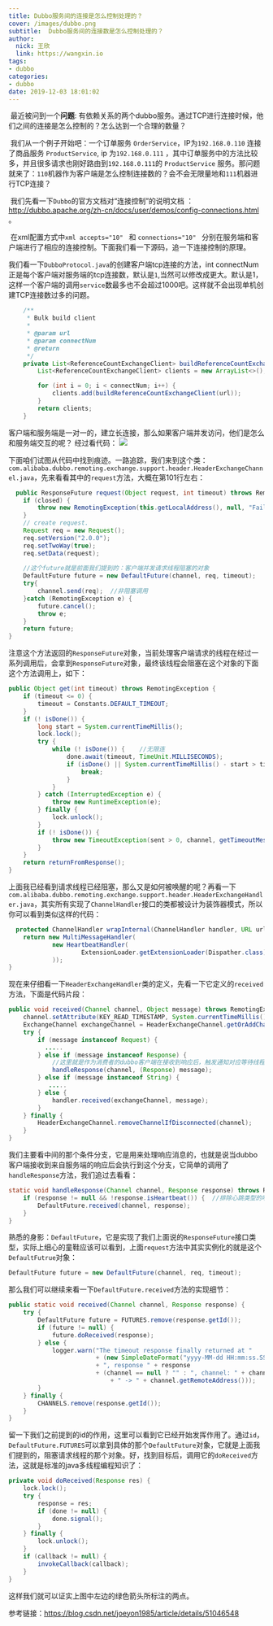 ```yaml
---
title: Dubbo服务间的连接是怎么控制处理的？
cover: /images/dubbo.png
subtitle:  Dubbo服务间的连接数是怎么控制处理的？
author: 
  nick: 王欣
  link: https://wangxin.io
tags: 
- dubbo
categories: 
- dubbo
date: 2019-12-03 18:01:02  
---
```


​        最近被问到一个**问题**: 有依赖关系的两个dubbo服务。通过TCP进行连接时候，他们之间的连接是怎么控制的？怎么达到一个合理的数量？

​        我们从一个例子开始吧：一个订单服务 `OrderService`，IP为`192.168.0.110`  连接了商品服务   `ProductService`, ip 为`192.168.0.111`   ，其中订单服务中的方法比较多，并且很多请求也刚好路由到`192.168.0.111`的	 `ProductService` 服务。那问题就来了：`110`机器作为客户端是怎么控制连接数的？会不会无限量地和`111`机器进行TCP连接？

​       我们先看一下`Dubbo`的官方文档对“连接控制”的说明文档 ： http://dubbo.apache.org/zh-cn/docs/user/demos/config-connections.html  。 

​      在xml配置方式中```xml accepts="10" ``` 和 ```connections="10" ``` 分别在服务端和客户端进行了相应的连接控制。下面我们看一下源码，追一下连接控制的原理。

​      我们看一下`DubboProtocol.java`的创建客户端tcp连接的方法，int connectNum正是每个客户端对服务端的tcp连接数，默认是`1`,当然可以修改成更大。默认是1，这样一个客户端的调用`service`数最多也不会超过1000吧。这样就不会出现单机创建TCP连接数过多的问题。

```java
    /**
     * Bulk build client
     *
     * @param url
     * @param connectNum
     * @return
     */
    private List<ReferenceCountExchangeClient> buildReferenceCountExchangeClientList(URL url, int connectNum) {
        List<ReferenceCountExchangeClient> clients = new ArrayList<>();

        for (int i = 0; i < connectNum; i++) {
            clients.add(buildReferenceCountExchangeClient(url));
        }
        return clients;
    }
```
客户端和服务端是一对一的，建立长连接，那么如果客户端并发访问，他们是怎么和服务端交互的呢？
  经过看代码：
<img src ="/images/dubbo-customer-con.png" />

下面咱们试图从代码中找到痕迹。一路追踪，我们来到这个类：`com.alibaba.dubbo.remoting.exchange.support.header.HeaderExchangeChannel.java`，先来看看其中的`request`方法，大概在第101行左右：

```java
  public ResponseFuture request(Object request, int timeout) throws RemotingException {
    if (closed) {
        throw new RemotingException(this.getLocalAddress(), null, "Failed to send request " + request + ", cause: The channel " + this + " is closed!");
    }
    // create request.
    Request req = new Request();
    req.setVersion("2.0.0");
    req.setTwoWay(true);
    req.setData(request);
 
    //这个future就是前面我们提到的：客户端并发请求线程阻塞的对象
    DefaultFuture future = new DefaultFuture(channel, req, timeout);
    try{
        channel.send(req);  //非阻塞调用
    }catch (RemotingException e) {
        future.cancel();
        throw e;
    }
    return future;
}
```

注意这个方法返回的`ResponseFuture`对象，当前处理客户端请求的线程在经过一系列调用后，会拿到`ResponseFuture`对象，最终该线程会阻塞在这个对象的下面这个方法调用上，如下：

```java
public Object get(int timeout) throws RemotingException {
    if (timeout <= 0) {
        timeout = Constants.DEFAULT_TIMEOUT;
    }
    if (! isDone()) {
        long start = System.currentTimeMillis();
        lock.lock();
        try {
            while (! isDone()) {    //无限连
                done.await(timeout, TimeUnit.MILLISECONDS);
                if (isDone() || System.currentTimeMillis() - start > timeout) {
                    break;
                }
            }
        } catch (InterruptedException e) {
            throw new RuntimeException(e);
        } finally {
            lock.unlock();
        }
        if (! isDone()) {
            throw new TimeoutException(sent > 0, channel, getTimeoutMessage(false));
        }
    }
    return returnFromResponse();
}
```

上面我已经看到请求线程已经阻塞，那么又是如何被唤醒的呢？再看一下`com.alibaba.dubbo.remoting.exchange.support.header.HeaderExchangeHandler.java`，其实所有实现了`ChannelHandler`接口的类都被设计为装饰器模式，所以你可以看到类似这样的代码：

```java
  protected ChannelHandler wrapInternal(ChannelHandler handler, URL url) {
    return new MultiMessageHandler(
            new HeartbeatHandler(
                    ExtensionLoader.getExtensionLoader(Dispather.class).getAdaptiveExtension().dispath(handler, url)
            ));
}
```

现在来仔细看一下`HeaderExchangeHandler`类的定义，先看一下它定义的`received`方法，下面是代码片段：

```java
public void received(Channel channel, Object message) throws RemotingException {
    channel.setAttribute(KEY_READ_TIMESTAMP, System.currentTimeMillis());
    ExchangeChannel exchangeChannel = HeaderExchangeChannel.getOrAddChannel(channel);
    try {
        if (message instanceof Request) {
          .....
        } else if (message instanceof Response) {   
            //这里就是作为消费者的dubbo客户端在接收到响应后，触发通知对应等待线程的起点
            handleResponse(channel, (Response) message);
        } else if (message instanceof String) {
           .....
        } else {
            handler.received(exchangeChannel, message);
        }
    } finally {
        HeaderExchangeChannel.removeChannelIfDisconnected(channel);
    }
}
```

我们主要看中间的那个条件分支，它是用来处理响应消息的，也就是说当dubbo客户端接收到来自服务端的响应后会执行到这个分支，它简单的调用了`handleResponse`方法，我们追过去看看：

```java
static void handleResponse(Channel channel, Response response) throws RemotingException {
    if (response != null && !response.isHeartbeat()) {  //排除心跳类型的响应
        DefaultFuture.received(channel, response);
    }
}
```

熟悉的身影：`DefaultFuture`，它是实现了我们上面说的`ResponseFuture`接口类型，实际上细心的童鞋应该可以看到，上面`request`方法中其实实例化的就是这个`DefaultFutrue`对象：

```java
DefaultFuture future = new DefaultFuture(channel, req, timeout);
```

那么我们可以继续来看一下`DefaultFuture.received`方法的实现细节：

```java
public static void received(Channel channel, Response response) {
    try {
        DefaultFuture future = FUTURES.remove(response.getId());
        if (future != null) {
            future.doReceived(response);
        } else {
            logger.warn("The timeout response finally returned at " 
                        + (new SimpleDateFormat("yyyy-MM-dd HH:mm:ss.SSS").format(new Date())) 
                        + ", response " + response 
                        + (channel == null ? "" : ", channel: " + channel.getLocalAddress() 
                            + " -> " + channel.getRemoteAddress()));
        }
    } finally {
        CHANNELS.remove(response.getId());
    }
}
```

留一下我们之前提到的id的作用，这里可以看到它已经开始发挥作用了。通过`id`，`DefaultFuture.FUTURES`可以拿到具体的那个`DefaultFuture`对象，它就是上面我们提到的，阻塞请求线程的那个对象。好，找到目标后，调用它的`doReceived`方法，这就是标准的java多线程编程知识了：

```java
private void doReceived(Response res) {
    lock.lock();
    try {
        response = res;
        if (done != null) {
            done.signal();
        }
    } finally {
        lock.unlock();
    }
    if (callback != null) {
        invokeCallback(callback);
    }
}
```

这样我们就可以证实上图中左边的绿色箭头所标注的两点。



参考链接：https://blog.csdn.net/joeyon1985/article/details/51046548
